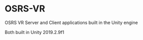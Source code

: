 # OSRS-VR
OSRS VR Server and Client applications built in the Unity engine

Both built in Unity 2019.2.9f1